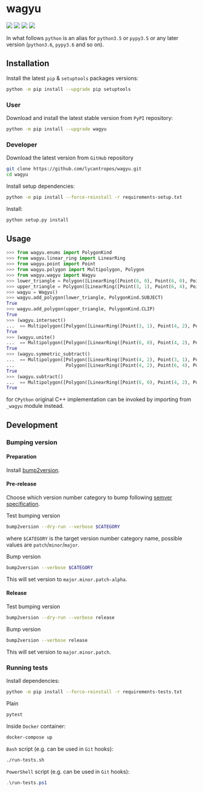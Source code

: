 wagyu
=====

[![](https://dev.azure.com/lycantropos/wagyu/_apis/build/status/lycantropos.wagyu?branchName=master)](https://dev.azure.com/lycantropos/wagyu/_build/latest?definitionId=28&branchName=master "Azure Pipelines")
[![](https://codecov.io/gh/lycantropos/wagyu/branch/master/graph/badge.svg)](https://codecov.io/gh/lycantropos/wagyu "Codecov")
[![](https://img.shields.io/github/license/lycantropos/wagyu.svg)](https://github.com/lycantropos/wagyu/blob/master/LICENSE "License")
[![](https://badge.fury.io/py/wagyu.svg)](https://badge.fury.io/py/wagyu "PyPI")

In what follows `python` is an alias
for `python3.5` or `pypy3.5` or any later version
(`python3.6`, `pypy3.6` and so on).

Installation
------------

Install the latest `pip` & `setuptools` packages versions:
```bash
python -m pip install --upgrade pip setuptools
```

### User

Download and install the latest stable version from `PyPI` repository:
```bash
python -m pip install --upgrade wagyu
```

### Developer

Download the latest version from `GitHub` repository
```bash
git clone https://github.com/lycantropos/wagyu.git
cd wagyu
```

Install setup dependencies:
```bash
python -m pip install --force-reinstall -r requirements-setup.txt
```

Install:
```bash
python setup.py install
```

Usage
-----
```python
>>> from wagyu.enums import PolygonKind
>>> from wagyu.linear_ring import LinearRing
>>> from wagyu.point import Point
>>> from wagyu.polygon import Multipolygon, Polygon
>>> from wagyu.wagyu import Wagyu
>>> lower_triangle = Polygon([LinearRing([Point(0, 0), Point(6, 0), Point(3, 3), Point(0, 0)])])
>>> upper_triangle = Polygon([LinearRing([Point(3, 1), Point(6, 4), Point(0, 4), Point(3, 1)])])
>>> wagyu = Wagyu()
>>> wagyu.add_polygon(lower_triangle, PolygonKind.SUBJECT)
True
>>> wagyu.add_polygon(upper_triangle, PolygonKind.CLIP)
True
>>> (wagyu.intersect()
...  == Multipolygon([Polygon([LinearRing([Point(3, 1), Point(4, 2), Point(3, 3), Point(2, 2), Point(3, 1)])])]))
True
>>> (wagyu.unite()
...  == Multipolygon([Polygon([LinearRing([Point(6, 0), Point(4, 2), Point(6, 4), Point(0, 4), Point(2, 2), Point(0, 0), Point(6, 0)])])]))
True
>>> (wagyu.symmetric_subtract()
...  == Multipolygon([Polygon([LinearRing([Point(4, 2), Point(3, 1), Point(2, 2), Point(0, 0), Point(6, 0), Point(4, 2)])]),
...                   Polygon([LinearRing([Point(4, 2), Point(6, 4), Point(0, 4), Point(2, 2), Point(3, 3), Point(4, 2)])])]))
True
>>> (wagyu.subtract()
...  == Multipolygon([Polygon([LinearRing([Point(6, 0), Point(4, 2), Point(3, 1), Point(2, 2), Point(0, 0), Point(6, 0)])])]))
True

```
for `CPython` original C++ implementation can be invoked by importing from `_wagyu` module instead.

Development
-----------

### Bumping version

#### Preparation

Install
[bump2version](https://github.com/c4urself/bump2version#installation).

#### Pre-release

Choose which version number category to bump following [semver
specification](http://semver.org/).

Test bumping version
```bash
bump2version --dry-run --verbose $CATEGORY
```

where `$CATEGORY` is the target version number category name, possible
values are `patch`/`minor`/`major`.

Bump version
```bash
bump2version --verbose $CATEGORY
```

This will set version to `major.minor.patch-alpha`. 

#### Release

Test bumping version
```bash
bump2version --dry-run --verbose release
```

Bump version
```bash
bump2version --verbose release
```

This will set version to `major.minor.patch`.

### Running tests

Install dependencies:
```bash
python -m pip install --force-reinstall -r requirements-tests.txt
```

Plain
```bash
pytest
```

Inside `Docker` container:
```bash
docker-compose up
```

`Bash` script (e.g. can be used in `Git` hooks):
```bash
./run-tests.sh
```

`PowerShell` script (e.g. can be used in `Git` hooks):
```powershell
.\run-tests.ps1
```
